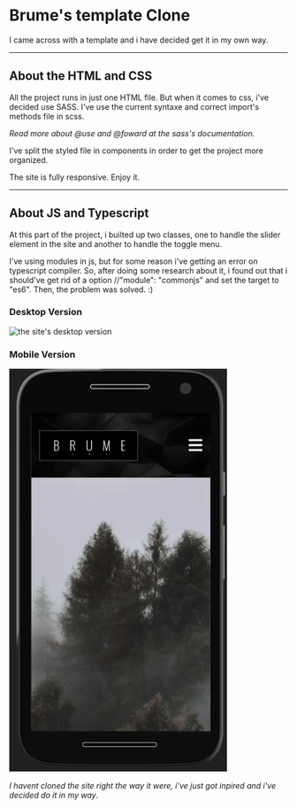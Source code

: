 # Brume's template Clone

I came across with a template and i have decided get it in my own way. 

---

## About the HTML and CSS

All the project runs in just one HTML file. But when it comes to css, i've decided use SASS. 
I've use the current syntaxe and correct import's methods file in scss.

*Read more about @use and @foward at the sass's documentation.*

I've split the styled file in components in order to get the project more organized.

The site is fully responsive. Enjoy it.

---

## About JS and Typescript

At this part of the project, i builted up two classes, one to handle the slider element in the site and another to handle the toggle menu.

I've using modules in js, but for some reason i've getting an error on typescript compiler. So, after doing some research about it, i found out that i should've get rid of a option //"module": "commonjs" and set the target to "es6". Then, the problem was solved. :)

### Desktop Version

<img src="public/img/gif/brume-desktop-version.gif" alt="the site's desktop version"/>

### Mobile Version 

<img src="public/img/gif/brume-mobile-version.gif" alt="the site's mobile version"/>

*I havent cloned the site right the way it were, i've just got inpired and i've decided do it in my way*.









